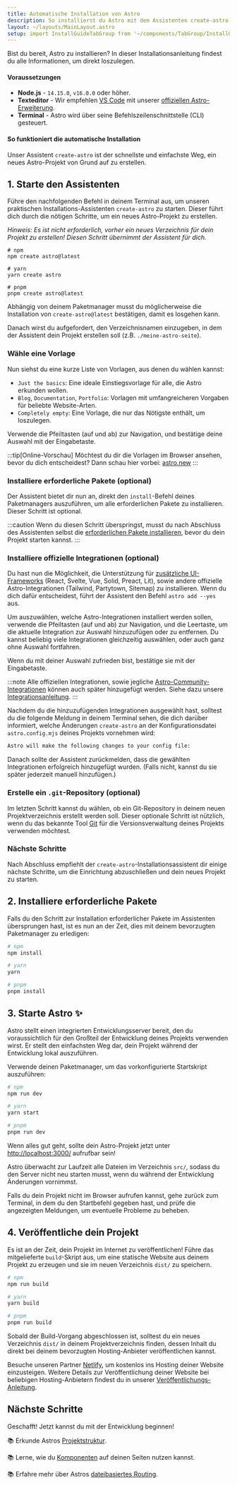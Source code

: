 ```yaml
---
title: Automatische Installation von Astro
description: So installierst du Astro mit dem Assistenten create-astro und NPM, PNPM oder Yarn.
layout: ~/layouts/MainLayout.astro
setup: import InstallGuideTabGroup from '~/components/TabGroup/InstallGuideTabGroup.astro';
---
```

Bist du bereit, Astro zu installieren? In dieser Installationsanleitung findest du alle Informationen, um direkt loszulegen.

#### Voraussetzungen

- **Node.js** - `14.15.0`, `v16.0.0` oder höher.
- **Texteditor** - Wir empfehlen [VS Code](https://code.visualstudio.com/) mit unserer [offiziellen Astro-Erweiterung](https://marketplace.visualstudio.com/items?itemName=astro-build.astro-vscode).
- **Terminal** - Astro wird über seine Befehlszeilenschnittstelle (CLI) gesteuert.

<InstallGuideTabGroup />

#### So funktioniert die automatische Installation

Unser Assistent `create-astro` ist der schnellste und einfachste Weg, ein neues Astro-Projekt von Grund auf zu erstellen.


## 1. Starte den Assistenten

Führe den nachfolgenden Befehl in deinem Terminal aus, um unseren praktischen Installations-Assistenten `create-astro` zu starten. Dieser führt dich durch die nötigen Schritte, um ein neues Astro-Projekt zu erstellen.

*Hinweis: Es ist nicht erforderlich, vorher ein neues Verzeichnis für dein Projekt zu erstellen! Diesen Schritt übernimmt der Assistent für dich.*

```shell
# npm
npm create astro@latest

# yarn
yarn create astro

# pnpm
pnpm create astro@latest
```

Abhängig von deinem Paketmanager musst du möglicherweise die Installation von `create-astro@latest` bestätigen, damit es losgehen kann.

Danach wirst du aufgefordert, den Verzeichnisnamen einzugeben, in dem der Assistent dein Projekt erstellen soll (z.B. `./meine-astro-seite`).

### Wähle eine Vorlage

Nun siehst du eine kurze Liste von Vorlagen, aus denen du wählen kannst:
- `Just the basics`: Eine ideale Einstiegsvorlage für alle, die Astro erkunden wollen.
- `Blog`, `Documentation`, `Portfolio`: Vorlagen mit umfangreicheren Vorgaben für beliebte Website-Arten.
- `Completely empty`: Eine Vorlage, die nur das Nötigste enthält, um loszulegen.

Verwende die Pfeiltasten (auf und ab) zur Navigation, und bestätige deine Auswahl mit der Eingabetaste.

:::tip[Online-Vorschau]
Möchtest du dir die Vorlagen im Browser ansehen, bevor du dich entscheidest? Dann schau hier vorbei: [astro.new](https://astro.new/)
:::

### Installiere erforderliche Pakete (optional)

Der Assistent bietet dir nun an, direkt den `install`-Befehl deines Paketmanagers auszuführen, um alle erforderlichen Pakete zu installieren. Dieser Schritt ist optional.

:::caution
Wenn du diesen Schritt überspringst, musst du nach Abschluss des Assistenten selbst die [erforderlichen Pakete installieren](/de/install/auto/#2-installiere-erforderliche-pakete), bevor du dein Projekt starten kannst.
:::

### Installiere offizielle Integrationen (optional)

Du hast nun die Möglichkeit, die Unterstützung für [zusätzliche UI-Frameworks](/de/core-concepts/framework-components/) (React, Svelte, Vue, Solid, Preact, Lit), sowie andere offizielle Astro-Integrationen (Tailwind, Partytown, Sitemap) zu installieren. Wenn du dich dafür entscheidest, führt der Assistent den Befehl `astro add --yes` aus.

Um auszuwählen, welche Astro-Integrationen installiert werden sollen, verwende die Pfeiltasten (auf und ab) zur Navigation, und die Leertaste, um die aktuelle Integration zur Auswahl hinzuzufügen oder zu entfernen. Du kannst beliebig viele Integrationen gleichzeitig auswählen, oder auch ganz ohne Auswahl fortfahren.

Wenn du mit deiner Auswahl zufrieden bist, bestätige sie mit der Eingabetaste.

:::note
Alle offiziellen Integrationen, sowie jegliche [Astro-Community-Integrationen](https://astro.build/integrations/) können auch später hinzugefügt werden. Siehe dazu unsere [Integrationsanleitung](/de/guides/integrations-guide/).
:::

Nachdem du die hinzuzufügenden Integrationen ausgewählt hast, solltest du die folgende Meldung in deinem Terminal sehen, die dich darüber informiert, welche Änderungen `create-astro` an der Konfigurationsdatei `astro.config.mjs` deines Projekts vornehmen wird:

```bash
Astro will make the following changes to your config file:
```

Danach sollte der Assistent zurückmelden, dass die gewählten Integrationen erfolgreich hinzugefügt wurden. (Falls nicht, kannst du sie später jederzeit manuell hinzufügen.)

### Erstelle ein `.git`-Repository (optional)

Im letzten Schritt kannst du wählen, ob ein Git-Repository in deinem neuen Projektverzeichnis erstellt werden soll. Dieser optionale Schritt ist nützlich, wenn du das bekannte Tool [Git](https://git-scm.com/) für die Versionsverwaltung deines Projekts verwenden möchtest.

### Nächste Schritte

Nach Abschluss empfiehlt der `create-astro`-Installationsassistent dir einige nächste Schritte, um die Einrichtung abzuschließen und dein neues Projekt zu starten.


## 2. Installiere erforderliche Pakete

Falls du den Schritt zur Installation erforderlicher Pakete im Assistenten übersprungen hast, ist es nun an der Zeit, dies mit deinem bevorzugten Paketmanager zu erledigen:

```bash
# npm
npm install

# yarn
yarn

# pnpm
pnpm install
```


## 3. Starte Astro ✨

Astro stellt einen integrierten Entwicklungsserver bereit, den du voraussichtlich für den Großteil der Entwicklung deines Projekts verwenden wirst. Er stellt den einfachsten Weg dar, dein Projekt während der Entwicklung lokal auszuführen.

Verwende deinen Paketmanager, um das vorkonfigurierte Startskript auszuführen:

```bash
# npm
npm run dev

# yarn
yarn start

# pnpm
pnpm run dev
```

Wenn alles gut geht, sollte dein Astro-Projekt jetzt unter [http://localhost:3000/](http://localhost:3000/) aufrufbar sein!

Astro überwacht zur Laufzeit alle Dateien im Verzeichnis `src/`, sodass du den Server nicht neu starten musst, wenn du während der Entwicklung Änderungen vornimmst.

Falls du dein Projekt nicht im Browser aufrufen kannst, gehe zurück zum Terminal, in dem du den Startbefehl gegeben hast, und prüfe die angezeigten Meldungen, um eventuelle Probleme zu beheben.


## 4. Veröffentliche dein Projekt

Es ist an der Zeit, dein Projekt im Internet zu veröffentlichen! Führe das mitgelieferte `build`-Skript aus, um eine statische Website aus deinem Projekt zu erzeugen und sie im neuen Verzeichnis `dist/` zu speichern.

```bash
# npm
npm run build

# yarn
yarn build

# pnpm
pnpm run build
```

Sobald der Build-Vorgang abgeschlossen ist, solltest du ein neues Verzeichnis `dist/` in deinem Projektverzeichnis finden, dessen Inhalt du direkt bei deinem bevorzugten Hosting-Anbieter veröffentlichen kannst.

Besuche unseren Partner [Netlify](https://www.netlify.com/), um kostenlos ins Hosting deiner Website einzusteigen. Weitere Details zur Veröffentlichung deiner Website bei beliebigen Hosting-Anbietern findest du in unserer [Veröffentlichungs-Anleitung](/de/guides/deploy/).

## Nächste Schritte

Geschafft! Jetzt kannst du mit der Entwicklung beginnen!

📚 Erkunde Astros [Projektstruktur](/de/core-concepts/project-structure/).

📚 Lerne, wie du [Komponenten](/de/core-concepts/astro-components/) auf deinen Seiten nutzen kannst.

📚 Erfahre mehr über Astros [dateibasiertes Routing](/de/core-concepts/astro-pages/).
